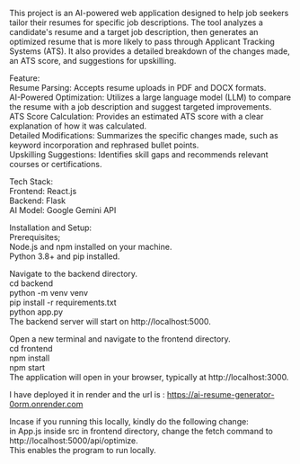 This project is an AI-powered web application designed to help job seekers tailor their resumes for specific job descriptions. The tool analyzes a candidate's resume and a target job description, then generates an optimized resume that is more likely to pass through Applicant Tracking Systems (ATS). It also provides a detailed breakdown of the changes made, an ATS score, and suggestions for upskilling.

Feature: <br>
Resume Parsing: Accepts resume uploads in PDF and DOCX formats.<br>
AI-Powered Optimization: Utilizes a large language model (LLM) to compare the resume with a job description and suggest targeted improvements.<br>
ATS Score Calculation: Provides an estimated ATS score with a clear explanation of how it was calculated.<br>
Detailed Modifications: Summarizes the specific changes made, such as keyword incorporation and rephrased bullet points.<br>
Upskilling Suggestions: Identifies skill gaps and recommends relevant courses or certifications.<br>


Tech Stack:<br>
Frontend: React.js<br>
Backend: Flask<br>
AI Model: Google Gemini API<br>


Installation and Setup:<br>
Prerequisites;<br>
Node.js and npm installed on your machine.<br>
Python 3.8+ and pip installed.<br>

Navigate to the backend directory.<br>
cd backend<br>
python -m venv venv<br>
pip install -r requirements.txt<br>
python app.py<br>
The backend server will start on http://localhost:5000.<br>


Open a new terminal and navigate to the frontend directory.<br>
cd frontend<br>
npm install<br>
npm start<br>
The application will open in your browser, typically at http://localhost:3000.

I have deployed it in render and the url is : https://ai-resume-generator-0orm.onrender.com<br>

Incase if you running this locally, kindly do the following change:<br>
  in App.js inside src in frontend directory, change the fetch command to http://localhost:5000/api/optimize. <br>
  This enables the program to run locally. 




